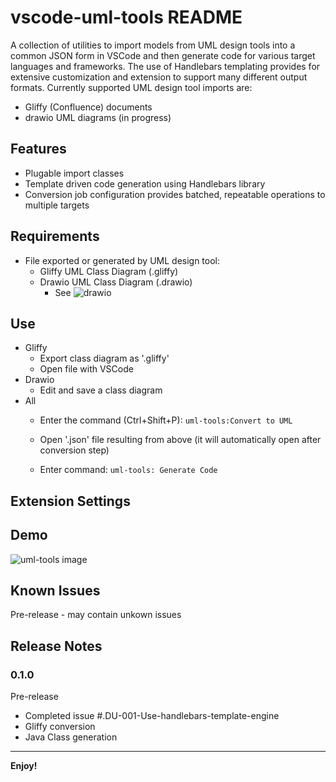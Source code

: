 # vscode-uml-tools README

A collection of utilities to import models from UML design tools into a common JSON form in VSCode and then generate code for various target languages and frameworks. The use of Handlebars templating provides for extensive customization and extension to support many different output formats. Currently supported UML design tool imports are: 

* Gliffy (Confluence) documents
* drawio UML diagrams (in progress) 

## Features

* Plugable import classes
* Template driven code generation using Handlebars library
* Conversion job configuration provides batched, repeatable operations to multiple targets



## Requirements

* File exported or generated by UML design tool: 
  * Gliffy UML Class Diagram (.gliffy)
  * Drawio UML Class Diagram (.drawio)
    * See ![drawio](https://marketplace.visualstudio.com/items?itemName=hediet.vscode-drawio)


## Use
* Gliffy
    * Export class diagram as '.gliffy'
    * Open file with VSCode
* Drawio
    * Edit and save a class diagram
* All
    * Enter the command (Ctrl+Shift+P):
`uml-tools:Convert to UML`

    * Open '.json' file resulting from above (it will automatically open after conversion step)
    * Enter command: 
`uml-tools: Generate Code`


## Extension Settings

## Demo
![uml-tools image](https://github.com/temecom/vscode-uml-tools/blob/main/images/MarketingModel.png)

## Known Issues

Pre-release - may contain unkown issues

## Release Notes

### 0.1.0

Pre-release

- Completed issue #.DU-001-Use-handlebars-template-engine
 - Gliffy conversion
 - Java Class generation


---

**Enjoy!**
